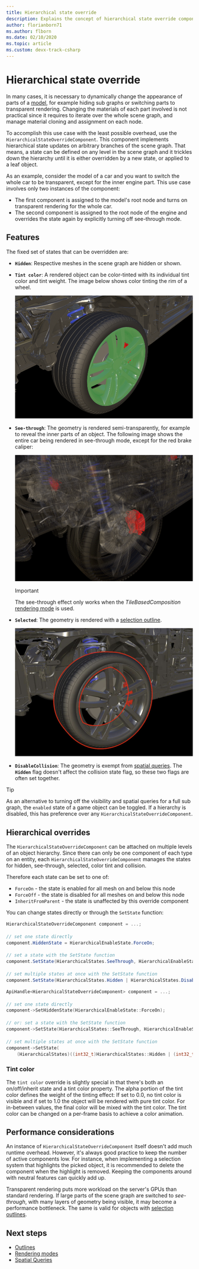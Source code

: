 ```yaml
---
title: Hierarchical state override
description: Explains the concept of hierarchical state override components.
author: florianborn71
ms.author: flborn
ms.date: 02/10/2020
ms.topic: article
ms.custom: devx-track-csharp
---
```


# Hierarchical state override

In many cases, it is necessary to dynamically change the appearance of parts of a [model](../../concepts/models.md), for example hiding sub graphs or switching parts to transparent rendering. Changing the materials of each part involved is not practical since it requires to iterate over the whole scene graph, and manage material cloning and assignment on each node.

To accomplish this use case with the least possible overhead, use the `HierarchicalStateOverrideComponent`. This component implements hierarchical state updates on arbitrary branches of the scene graph. That means, a state can be defined on any level in the scene graph and it trickles down the hierarchy until it is either overridden by a new state, or applied to a leaf object.

As an example, consider the model of a car and you want to switch the whole car to be transparent, except for the inner engine part. This use case involves only two instances of the component:

* The first component is assigned to the model's root node and turns on transparent rendering for the whole car.
* The second component is assigned to the root node of the engine and overrides the state again by explicitly turning off see-through mode.

## Features

The fixed set of states that can be overridden are:

* **`Hidden`**: Respective meshes in the scene graph are hidden or shown.
* **`Tint color`**: A rendered object can be color-tinted with its individual tint color and tint weight. The image below shows color tinting the rim of a wheel.
  
  ![Color Tint](./media/color-tint.png)

* **`See-through`**: The geometry is rendered semi-transparently, for example to reveal the inner parts of an object. The following image shows the entire car being rendered in see-through mode, except for the red brake caliper:

  ![See-Through](./media/see-through.png)

  > [!IMPORTANT]
  > The see-through effect only works when the *TileBasedComposition* [rendering mode](../../concepts/rendering-modes.md) is used.

* **`Selected`**: The geometry is rendered with a [selection outline](outlines.md).

  ![Selection Outline](./media/selection-outline.png)

* **`DisableCollision`**: The geometry is exempt from [spatial queries](spatial-queries.md). The **`Hidden`** flag doesn't affect the collision state flag, so these two flags are often set together.

> [!TIP]
As an alternative to turning off the visibility and spatial queries for a full sub graph, the `enabled` state of a game object can be toggled. If a hierarchy is disabled, this has preference over any `HierarchicalStateOverrideComponent`.

## Hierarchical overrides

The `HierarchicalStateOverrideComponent` can be attached on multiple levels of an object hierarchy. Since there can only be one component of each type on an entity, each `HierarchicalStateOverrideComponent` manages the states for hidden, see-through, selected, color tint and collision.

Therefore each state can be set to one of:

* `ForceOn` - the state is enabled for all mesh on and below this node
* `ForceOff` - the state is disabled for all meshes on and below this node
* `InheritFromParent` - the state is unaffected by this override component

You can change states directly or through the `SetState` function:

```cs
HierarchicalStateOverrideComponent component = ...;

// set one state directly
component.HiddenState = HierarchicalEnableState.ForceOn;

// set a state with the SetState function
component.SetState(HierarchicalStates.SeeThrough, HierarchicalEnableState.InheritFromParent);

// set multiple states at once with the SetState function
component.SetState(HierarchicalStates.Hidden | HierarchicalStates.DisableCollision, HierarchicalEnableState.ForceOff);
```

```cpp
ApiHandle<HierarchicalStateOverrideComponent> component = ...;

// set one state directly
component->SetHiddenState(HierarchicalEnableState::ForceOn);

// or: set a state with the SetState function
component->SetState(HierarchicalStates::SeeThrough, HierarchicalEnableState::InheritFromParent);

// set multiple states at once with the SetState function
component->SetState(
    (HierarchicalStates)((int32_t)HierarchicalStates::Hidden | (int32_t)HierarchicalStates::DisableCollision), HierarchicalEnableState::ForceOff);

```

### Tint color

The `tint color` override is slightly special in that there's both an on/off/inherit state and a tint color property. The alpha portion of the tint color defines the weight of the tinting effect: If set to 0.0, no tint color is visible and if set to 1.0 the object will be rendered with pure tint color. For in-between values, the final color will be mixed with the tint color. The tint color can be changed on a per-frame basis to achieve a color animation.

## Performance considerations

An instance of `HierarchicalStateOverrideComponent` itself doesn't add much runtime overhead. However, it's always good practice to keep the number of active components low. For instance, when implementing a selection system that highlights the picked object, it is recommended to delete the component when the highlight is removed. Keeping the components around with neutral features can quickly add up.

Transparent rendering puts more workload on the server's GPUs than standard rendering. If large parts of the scene graph are switched to *see-through*, with many layers of geometry being visible, it may become a performance bottleneck. The same is valid for objects with [selection outlines](../../overview/features/outlines.md#performance).

## Next steps

* [Outlines](../../overview/features/outlines.md)
* [Rendering modes](../../concepts/rendering-modes.md)
* [Spatial Queries](../../overview/features/spatial-queries.md)
